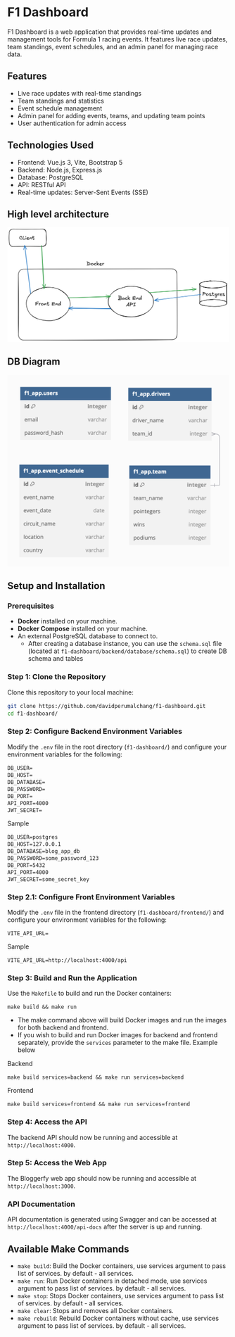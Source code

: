 # F1 Dashboard

F1 Dashboard is a web application that provides real-time updates and management tools for Formula 1 racing events. It features live race updates, team standings, event schedules, and an admin panel for managing race data.

## Features

- Live race updates with real-time standings
- Team standings and statistics
- Event schedule management
- Admin panel for adding events, teams, and updating team points
- User authentication for admin access

## Technologies Used

- Frontend: Vue.js 3, Vite, Bootstrap 5
- Backend: Node.js, Express.js
- Database: PostgreSQL
- API: RESTful API
- Real-time updates: Server-Sent Events (SSE)

## High level architecture

<img src="./documentation/High_Level_Architecture.png" width="700" />

## DB Diagram

<img src="./documentation/DB_Diagram.png" width="700" />

## Setup and Installation

### Prerequisites

- **Docker** installed on your machine.
- **Docker Compose** installed on your machine.
- An external PostgreSQL database to connect to.
    - After creating a database instance, you can use the `schema.sql` file (located at `f1-dashboard/backend/database/schema.sql`) to create DB schema and tables

### **Step 1: Clone the Repository**

Clone this repository to your local machine:

```bash
git clone https://github.com/davidperumalchang/f1-dashboard.git
cd f1-dashboard/
```

### **Step 2: Configure Backend Environment Variables**

Modify the `.env` file in the root directory (`f1-dashboard/`) and configure your environment variables for the following:

```
DB_USER=
DB_HOST=
DB_DATABASE=
DB_PASSWORD=
DB_PORT=
API_PORT=4000
JWT_SECRET=
```

Sample
```
DB_USER=postgres
DB_HOST=127.0.0.1
DB_DATABASE=blog_app_db
DB_PASSWORD=some_password_123
DB_PORT=5432
API_PORT=4000
JWT_SECRET=some_secret_key
```

### **Step 2.1: Configure Front Environment Variables**

Modify the `.env` file in the frontend directory (`f1-dashboard/frontend/`) and configure your environment variables for the following:

```
VITE_API_URL=
```

Sample
```
VITE_API_URL=http://localhost:4000/api
```

### **Step 3: Build and Run the Application**

Use the `Makefile` to build and run the Docker containers:

```
make build && make run
```
- The make command above will build Docker images and run the images for both backend and frontend.
- If you wish to build and run Docker images for backend and frontend separately, provide the `services` parameter to the make file. Example below

Backend
```
make build services=backend && make run services=backend
```
Frontend
```
make build services=frontend && make run services=frontend
```

### **Step 4: Access the API**

The backend API should now be running and accessible at `http://localhost:4000`.

### **Step 5: Access the Web App**

The Bloggerfy web app should now be running and accessible at `http://localhost:3000`.

### **API Documentation**

API documentation is generated using Swagger and can be accessed at `http://localhost:4000/api-docs` after the server is up and running.

## Available Make Commands

- `make build`: Build the Docker containers, use services argument to pass list of services. by default - all services.
- `make run`: Run Docker containers in detached mode, use services argument to pass list of services. by default - all services.
- `make stop`: Stops Docker containers, use services argument to pass list of services. by default - all services.
- `make clear`: Stops and removes all Docker containers.
- `make rebuild`: Rebuild Docker containers without cache, use services argument to pass list of services. by default - all services.